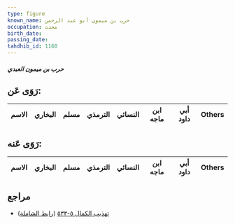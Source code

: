 ```yaml
---
type: figure
known_name: حرب بن ميمون أبو عبد الرحمن
occupation: محدث
birth_date:
passing_date:
tahdhib_id: 1160
---
```

##### حرب بن ميمون العبدي

## رَوَى عَن:
| الاسم | البخاري | مسلم | الترمذي | النسائي | ابن ماجه | أبي داود | Others |
| ----- | ------- | ---- | ------- | ------- | -------- | -------- | ------ |
## رَوَى عَنه:
| الاسم | البخاري | مسلم | الترمذي | النسائي | ابن ماجه | أبي داود | Others |
| ----- | ------- | ---- | ------- | ------- | -------- | -------- | ------ |
## مراجع
- [تهذيب الكمال ٥-٥٣٣](obsidian://open?vault=Tahdhib-al-Kamal&file=Figures/١١٦٠-حرب%20بن%20ميمون%20العبدي) ([رابط الشاملة](https://shamela.ws/book/3722/2611))